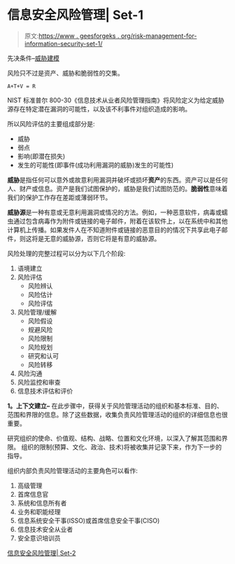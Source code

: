 # 信息安全风险管理| Set-1

> 原文:[https://www . geesforgeks . org/risk-management-for-information-security-set-1/](https://www.geeksforgeeks.org/risk-management-for-information-security-set-1/)

先决条件–[威胁建模](https://www.geeksforgeeks.org/computer-network-threat-modelling/)

风险只不过是资产、威胁和脆弱性的交集。

```
A+T+V = R
```

NIST 标准普尔 800-30《信息技术从业者风险管理指南》将风险定义为给定威胁源存在特定潜在漏洞的可能性，以及该不利事件对组织造成的影响。

所以风险评估的主要组成部分是:

*   威胁
*   弱点
*   影响(即潜在损失)
*   发生的可能性(即事件(成功利用漏洞的威胁)发生的可能性)

**威胁**是指任何可以意外或故意利用漏洞并破坏或损坏**资产**的东西。资产可以是任何人、财产或信息。资产是我们试图保护的，威胁是我们试图防范的。**脆弱性**意味着我们的保护工作存在差距或薄弱环节。

**威胁源**是一种有意或无意利用漏洞或情况的方法。例如，一种恶意软件，病毒或蠕虫通过包含病毒作为附件或链接的电子邮件，附着在该软件上，以在系统中和其他计算机上传播。如果发件人在不知道附件或链接的恶意目的的情况下共享此电子邮件，则这将是无意的威胁源，否则它将是有意的威胁源。

风险处理的完整过程可以分为以下几个阶段:

1.  语境建立
2.  风险评估
    *   风险辨认
    *   风险估计
    *   风险评估
3.  风险管理/缓解
    *   风险假设
    *   规避风险
    *   风险限制
    *   风险规划
    *   研究和认可
    *   风险转移
4.  风险沟通
5.  风险监控和审查
6.  信息技术评估和评价

**1。上下文建立–**
在此步骤中，获得关于风险管理活动的组织和基本标准、目的、范围和界限的信息。除了这些数据，收集负责风险管理活动的组织的详细信息也很重要。

研究组织的使命、价值观、结构、战略、位置和文化环境，以深入了解其范围和界限。
组织的限制(预算、文化、政治、技术)将被收集并记录下来，作为下一步的指导。

组织内部负责风险管理活动的主要角色可以看作:

1.  高级管理
2.  首席信息官
3.  系统和信息所有者
4.  业务和职能经理
5.  信息系统安全干事(ISSO)或首席信息安全干事(CISO)
6.  信息技术安全从业者
7.  安全意识培训员

[信息安全风险管理| Set-2](https://www.geeksforgeeks.org/risk-management-for-information-security-set-2/)